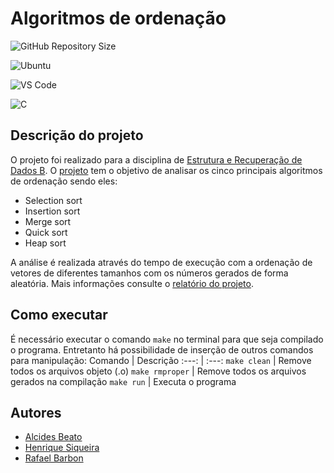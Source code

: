 # Algoritmos de ordenação
![GitHub Repository Size](https://img.shields.io/github/repo-size/h-ssiqueira/Projeto-Estruturas-de-Dados-B?label=Repository%20Size&style=for-the-badge)

![Ubuntu](https://img.shields.io/badge/Ubuntu-E95420?style=for-the-badge&logo=ubuntu&logoColor=white)

![VS Code](https://img.shields.io/badge/Visual_Studio_Code-0078D4?style=for-the-badge&logo=visual%20studio%20code&logoColor=white)

![C](https://img.shields.io/badge/C-00599C?style=for-the-badge&logo=c&logoColor=white)

## Descrição do projeto
O projeto foi realizado para a disciplina de [Estrutura e Recuperação de Dados B](https://github.com/h-ssiqueira/ProgramsCOLLEGE#ERD-B). O [projeto](ERDB-Projeto1.pdf) tem o objetivo de analisar os cinco principais algoritmos de ordenação sendo eles:
* Selection sort
* Insertion sort
* Merge sort
* Quick sort
* Heap sort

A análise é realizada através do tempo de execução com a ordenação de vetores de diferentes tamanhos com os números gerados de forma aleatória. Mais informações consulte o [relatório do projeto](Relatório%20Algoritmos%20de%20ordenação.pdf).

## Como executar
É necessário executar o comando ```make``` no terminal para que seja compilado o programa. Entretanto há possibilidade de inserção de outros comandos para manipulação:
Comando | Descrição
:---: | :---:
```make clean``` | Remove todos os arquivos objeto (.o)
```make rmproper``` | Remove todos os arquivos gerados na compilação
```make run``` | Executa o programa

## Autores
- [Alcides Beato](https://github.com/alcidesbeato)
- [Henrique Siqueira](https://github.com/h-ssiqueira)
- [Rafael Barbon](https://github.com/RafaelBarbon)